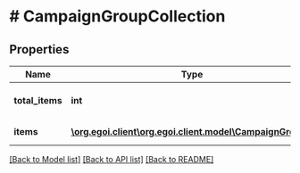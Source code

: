 # # CampaignGroupCollection

## Properties

Name | Type | Description | Notes
------------ | ------------- | ------------- | -------------
**total_items** | **int** | Returned campaign groups | [optional] 
**items** | [**\org.egoi.client\org.egoi.client.model\CampaignGroup[]**](CampaignGroup.md) | Returned tags | [optional] 

[[Back to Model list]](../../README.md#documentation-for-models) [[Back to API list]](../../README.md#documentation-for-api-endpoints) [[Back to README]](../../README.md)



